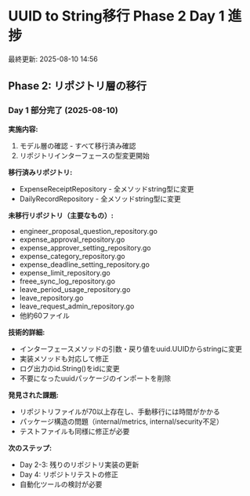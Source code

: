 # UUID to String移行 Phase 2 Day 1 進捗

最終更新: 2025-08-10 14:56

## Phase 2: リポジトリ層の移行

### Day 1 部分完了 (2025-08-10)

**実施内容:**
1. モデル層の確認 - すべて移行済み確認
2. リポジトリインターフェースの型変更開始

**移行済みリポジトリ:**
- ExpenseReceiptRepository - 全メソッドstring型に変更
- DailyRecordRepository - 全メソッドstring型に変更

**未移行リポジトリ（主要なもの）:**
- engineer_proposal_question_repository.go
- expense_approval_repository.go
- expense_approver_setting_repository.go
- expense_category_repository.go
- expense_deadline_setting_repository.go
- expense_limit_repository.go
- freee_sync_log_repository.go
- leave_period_usage_repository.go
- leave_repository.go
- leave_request_admin_repository.go
- 他約60ファイル

**技術的詳細:**
- インターフェースメソッドの引数・戻り値をuuid.UUIDからstringに変更
- 実装メソッドも対応して修正
- ログ出力のid.String()をidに変更
- 不要になったuuidパッケージのインポートを削除

**発見された課題:**
- リポジトリファイルが70以上存在し、手動移行には時間がかかる
- パッケージ構造の問題（internal/metrics, internal/security不足）
- テストファイルも同様に修正が必要

**次のステップ:**
- Day 2-3: 残りのリポジトリ実装の更新
- Day 4: リポジトリテストの修正
- 自動化ツールの検討が必要